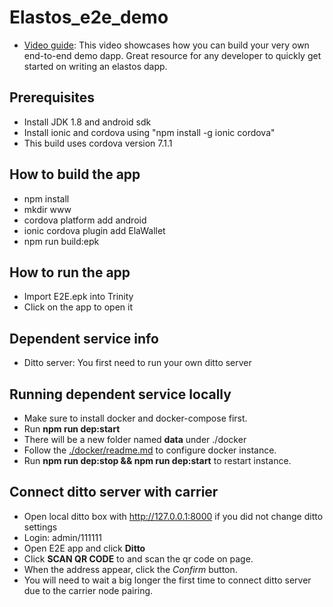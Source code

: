 # Elastos_e2e_demo
* [Video guide](https://www.youtube.com/watch?v=8cp_K4TF3ZM): This video showcases how you can build your very own end-to-end demo dapp. Great resource for any developer to quickly get started on writing an elastos dapp.

## Prerequisites
- Install JDK 1.8 and android sdk
- Install ionic and cordova using "npm install -g ionic cordova"
- This build uses cordova version 7.1.1

## How to build the app
- npm install
- mkdir www
- cordova platform add android
- ionic cordova plugin add ElaWallet
- npm run build:epk

## How to run the app
- Import E2E.epk into Trinity
- Click on the app to open it

## Dependent service info
* Ditto server: You first need to run your own ditto server

## Running dependent service locally
* Make sure to install docker and docker-compose first.
* Run **npm run dep:start**
* There will be a new folder named **data** under ./docker
* Follow the [./docker/readme.md](./docker/readme.md) to configure docker instance.
* Run **npm run dep:stop && npm run dep:start** to restart instance.

## Connect ditto server with carrier
* Open local ditto box with http://127.0.0.1:8000 if you did not change ditto settings
* Login: admin/111111
* Open E2E app and click **Ditto**
* Click **SCAN QR CODE** to and scan the qr code on page.
* When the address appear, click the *Confirm* button.
* You will need to wait a big longer the first time to connect ditto server due to the carrier node pairing.









